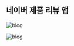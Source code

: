 ## 네이버 제품 리뷰 앱

![blog](https://postfiles.pstatic.net/MjAyMDA5MDRfMTgy/MDAxNTk5MjExNTUzOTMy.4_pMmeeQOgOV04NuwkNKZngmMMMtx94e3oJWxS_zflUg.gffHMZxHju8FpoAeRF0fXdpNPyxpeFC0iDZ5uqUj7rAg.PNG.getinthere/Screenshot_3.png?type=w773)

![blog](https://postfiles.pstatic.net/MjAyMDA5MDRfMjg5/MDAxNTk5MjExNTk4NjAy.w78yrFKL6jU_DiA1bCUfIB53NoDvLSHUTBYvxdii3i0g.ps0yc3V2IO-mr3VVMroVDQ7Q4XMU1mfrMdd8SFKmLXMg.PNG.getinthere/Screenshot_5.png?type=w773)
